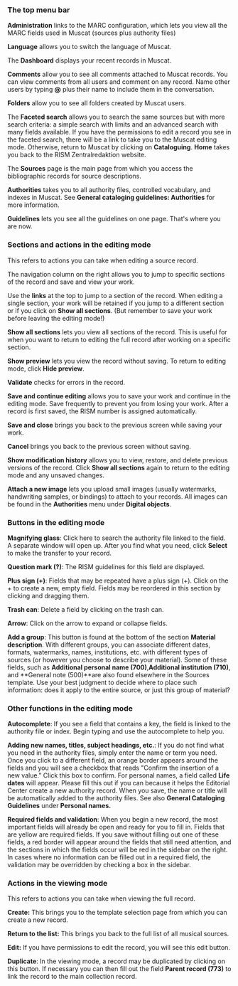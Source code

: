 ### The top menu bar

**Administration** links to the MARC configuration, which lets you view all the MARC fields used in Muscat (sources plus authority files)

**Language** allows you to switch the language of Muscat.

The **Dashboard** displays your recent records in Muscat.

**Comments** allow you to see all comments attached to Muscat records. You can view comments from all users and comment on any record. Name other users by typing **@** plus their name to include them in the conversation.

**Folders** allow you to see all folders created by Muscat users.

The **Faceted search** allows you to search the same sources but with more search criteria: a simple search with limits and an advanced search with many fields available. If you have the permissions to edit a record you see in the faceted search, there will be a link to take you to the Muscat editing mode. Otherwise, return to Muscat by clicking on **Cataloguing**. **Home** takes you back to the RISM Zentralredaktion website.

The **Sources** page is the main page from which you access the bibliographic records for source descriptions.

**Authorities** takes you to all authority files, controlled vocabulary, and indexes in Muscat. See **General cataloging guidelines: Authorities** for more information.

**Guidelines** lets you see all the guidelines on one page. That's where you are now.

### Sections and actions in the editing mode

This refers to actions you can take when editing a source record.

The navigation column on the right allows you to jump to specific sections of the record and save and view your work.

Use the **links** at the top to jump to a section of the record. When editing a single section, your work will be retained if you jump to a different section or if you click on **Show all sections**. (But remember to save your work before leaving the editing mode!)

**Show all sections** lets you view all sections of the record. This is useful for when you want to return to editing the full record after working on a specific section.

**Show preview** lets you view the record without saving. To return to editing mode, click **Hide preview**.

**Validate** checks for errors in the record.

**Save and continue editing** allows you to save your work and continue in the editing mode. Save frequently to prevent you from losing your work. After a record is first saved, the RISM number is assigned automatically.

**Save and close** brings you back to the previous screen while saving your work.

**Cancel** brings you back to the previous screen without saving.

**Show modification history** allows you to view, restore, and delete previous versions of the record. Click **Show all sections** again to return to the editing mode and any unsaved changes.

**Attach a new image** lets you upload small images (usually watermarks, handwriting samples, or bindings) to attach to your records. All images can be found in the **Authorities** menu under **Digital objects**.

### Buttons in the editing mode

**Magnifying glass**: Click here to search the authority file linked to the field. A separate window will open up. After you find what you need, click **Select** to make the transfer to your record.

**Question mark (?)**: The RISM guidelines for this field are displayed.

**Plus sign (+)**: Fields that may be repeated have a plus sign (+). Click on the + to create a new, empty field. Fields may be reordered in this section by clicking and dragging them.

**Trash can**: Delete a field by clicking on the trash can.

**Arrow**: Click on the arrow to expand or collapse fields.

**Add a group**: This button is found at the bottom of the section **Material description**. With different groups, you can associate different dates, formats, watermarks, names, institutions, etc. with different types of sources (or however you choose to describe your material). Some of these fields, such as **Additional personal name (700)**,**Additional institution (710)**, and **General note (500)**are also found elsewhere in the Sources template. Use your best judgment to decide where to place such information: does it apply to the entire source, or just this group of material?

### Other functions in the editing mode

**Autocomplete**: If you see a field that contains a key, the field is linked to the authority file or index. Begin typing and use the autocomplete to help you.

**Adding new names, titles, subject headings, etc.**: If you do not find what you need in the authority files, simply enter the name or term you need. Once you click to a different field, an orange border appears around the fields and you will see a checkbox that reads "Confirm the insertion of a new value." Click this box to confirm. For personal names, a field called **Life dates** will appear. Please fill this out if you can because it helps the Editorial Center create a new authority record. When you save, the name or title will be automatically added to the authority files. See also **General Cataloging Guidelines** under **Personal names.**

**Required fields and validation**: When you begin a new record, the most important fields will already be open and ready for you to fill in. Fields that are yellow are required fields. If you save without filling out one of these fields, a red border will appear around the fields that still need attention, and the sections in which the fields occur will be red in the sidebar on the right. In cases where no information can be filled out in a required field, the validation may be overridden by checking a box in the sidebar.

### Actions in the viewing mode

This refers to actions you can take when viewing the full record.

**Create:** This brings you to the template selection page from which you can create a new record.

**Return to the list:** This brings you back to the full list of all musical sources.

**Edit:** If you have permissions to edit the record, you will see this edit button.

**Duplicate**: In the viewing mode, a record may be duplicated by clicking on this button. If necessary you can then fill out the field **Parent record (773)** to link the record to the main collection record.

